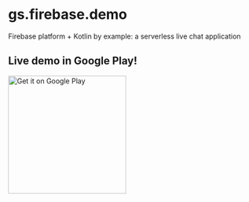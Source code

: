 # gs.firebase.demo
Firebase platform + Kotlin by example: a serverless live chat application

## Live demo in Google Play!
<a href='https://play.google.com/store/apps/details?id=gs.firebase.demo'><img alt='Get it on Google Play' width='240px' src='https://play.google.com/intl/en_us/badges/images/generic/en_badge_web_generic.png'/></a>
